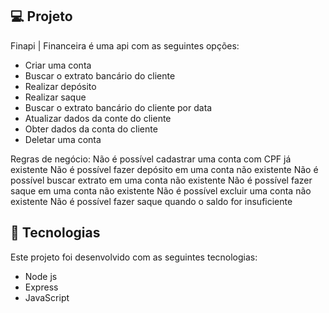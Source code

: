 ## 💻 Projeto

Finapi | Financeira é uma api com as seguintes opções:

- Criar uma conta
- Buscar o extrato bancário do cliente
- Realizar depósito
- Realizar saque
- Buscar o extrato bancário do cliente por data
- Atualizar dados da conte do cliente
- Obter dados da conta do cliente
- Deletar uma conta

Regras de negócio:
Não é possível cadastrar uma conta com CPF já existente
Não é possível fazer depósito em uma conta não existente
Não é possível buscar extrato em uma conta não existente
Não é possível fazer saque em uma conta não existente
Não é possível excluir uma conta não existente
Não é possível fazer saque quando o saldo for insuficiente

## 🚀 Tecnologias

Este projeto foi desenvolvido com as seguintes tecnologias:

- Node js
- Express
- JavaScript
